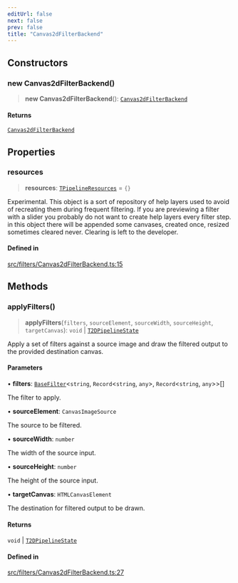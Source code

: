 ```yaml
---
editUrl: false
next: false
prev: false
title: "Canvas2dFilterBackend"
---
```


## Constructors

### new Canvas2dFilterBackend()

> **new Canvas2dFilterBackend**(): [`Canvas2dFilterBackend`](/api/classes/canvas2dfilterbackend/)

#### Returns

[`Canvas2dFilterBackend`](/api/classes/canvas2dfilterbackend/)

## Properties

### resources

> **resources**: [`TPipelineResources`](/api/type-aliases/tpipelineresources/) = `{}`

Experimental. This object is a sort of repository of help layers used to avoid
of recreating them during frequent filtering. If you are previewing a filter with
a slider you probably do not want to create help layers every filter step.
in this object there will be appended some canvases, created once, resized sometimes
cleared never. Clearing is left to the developer.

#### Defined in

[src/filters/Canvas2dFilterBackend.ts:15](https://github.com/fabricjs/fabric.js/blob/8748628df7e9de00ba77413bfc3ad9e9fe9d4f30/src/filters/Canvas2dFilterBackend.ts#L15)

## Methods

### applyFilters()

> **applyFilters**(`filters`, `sourceElement`, `sourceWidth`, `sourceHeight`, `targetCanvas`): `void` \| [`T2DPipelineState`](/api/type-aliases/t2dpipelinestate/)

Apply a set of filters against a source image and draw the filtered output
to the provided destination canvas.

#### Parameters

• **filters**: [`BaseFilter`](/api/namespaces/filters/classes/basefilter/)\<`string`, `Record`\<`string`, `any`\>, `Record`\<`string`, `any`\>\>[]

The filter to apply.

• **sourceElement**: `CanvasImageSource`

The source to be filtered.

• **sourceWidth**: `number`

The width of the source input.

• **sourceHeight**: `number`

The height of the source input.

• **targetCanvas**: `HTMLCanvasElement`

The destination for filtered output to be drawn.

#### Returns

`void` \| [`T2DPipelineState`](/api/type-aliases/t2dpipelinestate/)

#### Defined in

[src/filters/Canvas2dFilterBackend.ts:27](https://github.com/fabricjs/fabric.js/blob/8748628df7e9de00ba77413bfc3ad9e9fe9d4f30/src/filters/Canvas2dFilterBackend.ts#L27)
